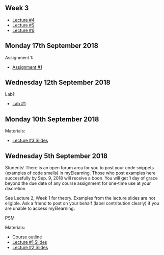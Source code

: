 
## Week 3
* [Lecture #4](https://github.com/uwidcit/COMP3607/blob/master/lecture4.pdf)
* [Lecture #5](https://github.com/uwidcit/COMP3607/blob/master/lecture5.pdf)
* [Lecture #6](https://github.com/uwidcit/COMP3607/blob/master/lecture6.pdf)

## Monday 17th September 2018
Assignment 1:
* [Assignment #1](https://github.com/uwidcit/COMP3607/blob/master/assignment-1.pdf)

## Wednesday 12th September 2018

Lab1:
* [Lab #1](https://github.com/uwidcit/COMP3607/blob/master/lab1.pdf)

## Monday 10th September 2018

Materials:

* [Lecture #3 Slides](https://github.com/uwidcit/COMP3607/blob/master/lecture-3-deck.pdf)

## Wednesday 5th September 2018
Students!
There is an open forum area for you to post your code snippets (examples of code smells) in myElearning. Those who post examples here successfully by Sep. 9, 2018 will receive a boon. You will get 1 day of grace beyond the due date of any course assignment for one-time use at your discretion.

See Lecture 2, Week 1 for theory. Examples from the lecture slides are not eligible.
Ask a friend to post on your behalf (label contribution clearly) if you are unable to access myElearning.

PSM

Materials:

* [Course outline](https://github.com/uwidcit/COMP3607/blob/master/course-outline.pdf)
* [Lecture #1 Slides](https://github.com/uwidcit/COMP3607/blob/master/lecture-1-deck.pdf)
* [Lecture #2 Slides](https://github.com/uwidcit/COMP3607/blob/master/lecture-2-deck.pdf)
